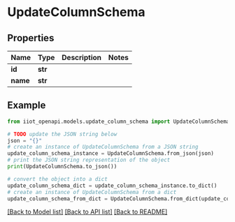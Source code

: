 # UpdateColumnSchema


## Properties

Name | Type | Description | Notes
------------ | ------------- | ------------- | -------------
**id** | **str** |  | 
**name** | **str** |  | 

## Example

```python
from iiot_openapi.models.update_column_schema import UpdateColumnSchema

# TODO update the JSON string below
json = "{}"
# create an instance of UpdateColumnSchema from a JSON string
update_column_schema_instance = UpdateColumnSchema.from_json(json)
# print the JSON string representation of the object
print(UpdateColumnSchema.to_json())

# convert the object into a dict
update_column_schema_dict = update_column_schema_instance.to_dict()
# create an instance of UpdateColumnSchema from a dict
update_column_schema_from_dict = UpdateColumnSchema.from_dict(update_column_schema_dict)
```
[[Back to Model list]](../README.md#documentation-for-models) [[Back to API list]](../README.md#documentation-for-api-endpoints) [[Back to README]](../README.md)


